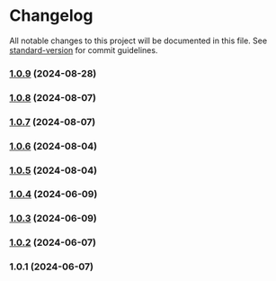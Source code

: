 # Changelog

All notable changes to this project will be documented in this file. See [standard-version](https://github.com/conventional-changelog/standard-version) for commit guidelines.

### [1.0.9](https://git.inpt.fr/inp-net/ldap7/compare/v1.0.7...v1.0.9) (2024-08-28)

### [1.0.8](https://git.inpt.fr/inp-net/ldap7/compare/v1.0.7...v1.0.8) (2024-08-07)

### [1.0.7](https://git.inpt.fr/inp-net/ldap7/compare/v1.0.6...v1.0.7) (2024-08-07)

### [1.0.6](https://git.inpt.fr/inp-net/ldap7/compare/v1.0.5...v1.0.6) (2024-08-04)

### [1.0.5](https://git.inpt.fr/inp-net/ldap7/compare/v1.0.4...v1.0.5) (2024-08-04)

### [1.0.4](https://git.inpt.fr/inp-net/ldap7/compare/v1.0.3...v1.0.4) (2024-06-09)

### [1.0.3](https://git.inpt.fr/inp-net/ldap7/compare/v1.0.2...v1.0.3) (2024-06-09)

### [1.0.2](https://git.inpt.fr/inp-net/ldap7/compare/v1.0.1...v1.0.2) (2024-06-07)

### 1.0.1 (2024-06-07)
